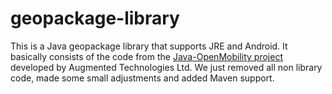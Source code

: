 # geopackage-library

This is a Java geopackage library that supports JRE and Android.
It basically consists of the code from the [Java-OpenMobility project](https://github.com/opengeospatial/Java-OpenMobility) developed by Augmented Technologies Ltd.
We just removed all non library code, made some small adjustments and added Maven support.
